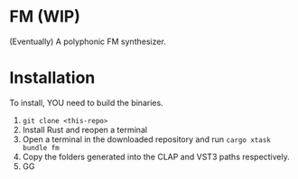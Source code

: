 # FM (WIP)

(Eventually) A polyphonic FM synthesizer.

# Installation

To install, YOU need to build the binaries.

1. `git clone <this-repo>`
2. Install Rust and reopen a terminal
3. Open a terminal in the downloaded repository and run `cargo xtask bundle fm`
4. Copy the folders generated into the CLAP and VST3 paths respectively.
5. GG
